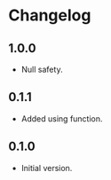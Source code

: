 # Changelog

## 1.0.0

- Null safety.

## 0.1.1

- Added using function.

## 0.1.0

- Initial version.
